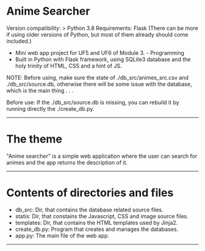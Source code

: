 # Anime Searcher

Version compatibility: > Python 3.8 
Requirements: Flask (There can be more if using older versions of Python, but most of them already should come included.)

- Mini web app project for UF5 and UF6 of Module 3. - Programming
- Built in Python with Flask framework, using SQLite3 database and the holy trinity of HTML, CSS and a hint of JS.

NOTE: Before using, make sure the state of ./db_src/animes_src.csv and ./db_src/source.db,
otherwise there will be some issue with the database, which is the main thing . . .

Before use: If the ./db_src/source.db is missing, you can rebuild it by running directly the ./create_db.py.

---


# The theme

"Anime searcher" is a simple web application where the user
can search for animes and the app returns the description of it.

---


# Contents of directories and files

- db_src: Dir, that contains the database related source files.
- statis: Dir, that constains the Javascript, CSS and image source files.
- templates: Dir, that contains the HTML templates used by Jinja2.
- create_db.py: Program that creates and manages the databases.
- app.py: The main file of the web app.

---
